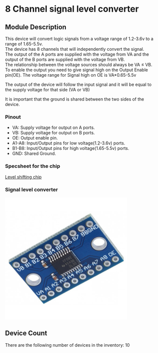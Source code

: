 # 8 Channel signal level converter

## Module Description 
This device will convert logic signals from a voltage range of 1.2-3.6v to a range of 1.65-5.5v.\
The device has 8 channels that will independently convert the signal.\
The output of the A ports are supplied with the voltage from VA and the output of the B ports are supplied with the voltage from VB.\
The relationship between the voltage sources should always be VA ≤ VB.\
To enable the output you need to give signal high on the Output Enable pin(OE). The voltage range for Signal high on OE is VA*0.65-5.5v

The output of the device will follow the input signal and it will be equal to the supply voltage for that side (VA or VB)

It is important that the ground is shared between the two sides of the device.

### Pinout
- VA: Supply voltage for output on A ports.
- VB: Supply voltage for output on B ports.
- OE: Output enable pin.
- A1-A8: Input/Output pins for low voltage(1.2-3.6v) ports.
- B1-B8: Input/Output pins for high voltage(1.65-5.5v) ports.
- GND: Shared Ground.

### Specsheet for the chip
[Level shifting chip](../Specsheets/TXS0108E-etcTI.pdf)


### Signal level converter
<img src="../Pictures/8-channel-bi-directional-level-converter.png" alt="Picture describing the outputs and buttons of the device" title="Battery module 2pcs 18650 battery - Overview" style="max-width: 400px">

## Device Count
There are the following number of devices in the inventory: 10